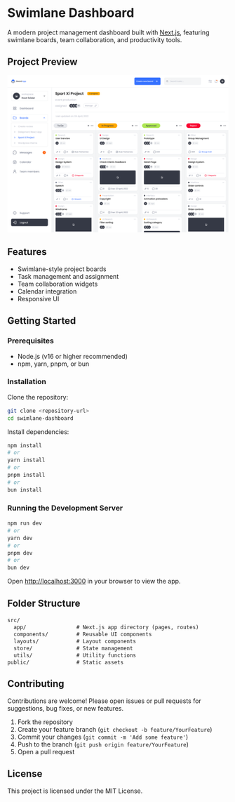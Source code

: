 # Swimlane Dashboard

A modern project management dashboard built with [Next.js](https://nextjs.org), featuring swimlane boards, team collaboration, and productivity tools.

## Project Preview

![Swimlane Dashboard Preview](public/images/project.png)

## Features

-    Swimlane-style project boards
-    Task management and assignment
-    Team collaboration widgets
-    Calendar integration
-    Responsive UI

## Getting Started

### Prerequisites

-    Node.js (v16 or higher recommended)
-    npm, yarn, pnpm, or bun

### Installation

Clone the repository:

```bash
git clone <repository-url>
cd swimlane-dashboard
```

Install dependencies:

```bash
npm install
# or
yarn install
# or
pnpm install
# or
bun install
```

### Running the Development Server

```bash
npm run dev
# or
yarn dev
# or
pnpm dev
# or
bun dev
```

Open [http://localhost:3000](http://localhost:3000) in your browser to view the app.

## Folder Structure

```
src/
  app/                # Next.js app directory (pages, routes)
  components/         # Reusable UI components
  layouts/            # Layout components
  store/              # State management
  utils/              # Utility functions
public/               # Static assets
```

## Contributing

Contributions are welcome! Please open issues or pull requests for suggestions, bug fixes, or new features.

1. Fork the repository
2. Create your feature branch (`git checkout -b feature/YourFeature`)
3. Commit your changes (`git commit -m 'Add some feature'`)
4. Push to the branch (`git push origin feature/YourFeature`)
5. Open a pull request

## License

This project is licensed under the MIT License.
